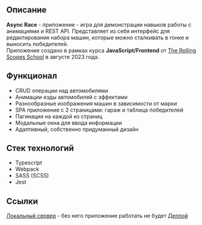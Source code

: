 ## Описание
  **Async Race** - приложение - игра для демонстрации навыков работы с анимациями и REST API. Представляет из себя интерфейс для редактирования набора машин, которые можно сталкивать в гонке и выносить победителей.<br>
  Приложение создано в рамках курса **JavaScript/Frontend** от [The Rolling Scopes School](rs.school) в августе 2023 года.
## Функционал
  - CRUD операции над автомобилями
  - Анимации езды автомобилей с эффектами
  - Разнообразные изображения машин в зависимости от марки
  - SPA приложение с 2 страницами: гараж и таблица победителей
  - Пагинация на каждой из страниц
  - Модальные окна для ввода информации
  - Адаптивный, собственно придуманный дизайн
## Стек технологий
  - Typescript
  - Webpack
  - SASS (SCSS)
  - Jest
## Ссылки
  [Локальный сервер](https://github.com/mikhama/async-race-api) - без него приложение работать не будет
  [Деплой](https://quaqvagit.github.io/css-selectors/)